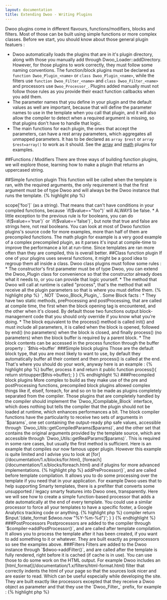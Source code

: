 ```yaml
---
layout: documentation
title: Extending Dwoo - Writing Plugins
---
```


Dwoo plugins come in different flavours, functions/modifiers, blocks and filters. Most of those can be built using simple functions or more complex classes.
Before we start, you should know about those general plugin featuers :

* Dwoo automatically loads the plugins that are in it's plugin directory, along with those you manually add through Dwoo_Loader::addDirectory. However, for those plugins to work correctly, they must follow some naming conventions. The function/block plugins must be declared as `function Dwoo_Plugin_<name>` or `class Dwoo_Plugin_<name>`, while the filters use `function Dwoo_Filter_<name>` and `class Dwoo_Filter_<name>` and processors use `Dwoo_Processor_`. Plugins added manually must not follow those rules as you provide their exact function callbacks when you add them.
* The parameter names that you define in your plugin and the default values as well are important, because that will define the parameter names to use in the template when you call that plugin, and it will also allow the compiler to detect when a required argument is missing, so that plugins don't have to handle that logic.
* The main functions for each plugin, the ones that accept the parameters, can have a rest array parameters, which aggregates all unmapped parameters. It has to be declared as `array $rest` or `array $rest=array()` to work as it should. See the [array](/documentation/1.x/helpers/array.html) and [math](/documentation/1.x/functions/math.html) plugins for examples.

##Functions / Modifiers
There are three ways of building function plugins, we will explore those, learning how to make a plugin that returns an uppercased string.

##Simple function plugin
This function will be called when the template is ran, with the required arguments, the only requirement is that the first argument must be of type Dwoo and will always be the Dwoo instance that runs the template.
{% highlight php %}
<?php
function Dwoo_Plugin_upper(Dwoo $dwoo, $value)
{
    return strtoupper($value);
}
{% endhighlight %}
You can also create a simple plugin that has all arguments in associative array. This is useful for plugins that take optional parameters. The second argument needs to be called `$rest` in order for it to work.
{% highlight php %}
<?php
function Dwoo_Plugin_exampleplugin(Dwoo $dwoo, array $rest=array())
{
    return var_export($rest);
}
{% endhighlight %}

##Precompiled function plugin
The example above is very simple and just wraps a php function into a plugin. That is a bit silly as it adds the function call overhead plus the plugin file loading time for no benefit at all. Because of that, we are going to make it compilable by appending "_compile" to it's name, and this time the first argument will not be of type Dwoo but will be Dwoo_Compiler.
{% highlight php %}
<?php
function Dwoo_Plugin_upper_compile(Dwoo_Compiler $compiler, $value)
{
    return 'strtoupper('.$value.')';
}
{% endhighlight %}
As you can see, the function now returns what should be done at the template runtime, instead of actually waiting for the run time to act.
While this is a great feature of Dwoo, it is a bit dangerous to fiddle with, and you should be sure you know what you're doing when working with precompiled plugins. Here are some important things to remember :

* The arguments are passed as "compiled strings", that is, if the template contains `{upper "foo"}`, the `Dwoo_Plugin_upper_compile` function will receive it as "foo", quotes included.
* You must not enclose the variables you output in double quotes or anything, as they already contain whatever they need to be safely parsed by PHP. Just output where they should go in your code.
* You can only return one "command", indeed as those functions should be capable to be inside other function calls, you can not return a colon (;) or it will break everything.
* You can NOT make assumptions as to the value of the parameters you get. For example, `{upper $foo}` will be received as `$this->scope['foo']` (as a string). That means that can't have conditions in your compiled functions, because `if($value=="foo")` will ALWAYS be false.
* A little exception to the previous rule is for booleans, you can do `if($value=='true')` or `if($value=='false')`, but note that true and false are strings here, not real booleans.
You can look at most of Dwoo function plugins's source code for more examples, more than half of them are precompiled functions. The math plugin for example is a very good example of a complex precompiled plugin, as it parses it's input at compile-time to improve the performance a lot at run-time. Since templates are ran more often than they are compiled, this is overall better.

##Class function plugin
If one of your plugins uses several functions, it might be a good idea to regroup them all inside a class. Dwoo class plugins must follow some rules :

* The constructor's first parameter must be of type Dwoo, you can extend the Dwoo_Plugin class for convenience so that the constructor already does what it needs to, or you can provide that logic yourself.
* The method that Dwoo will call at runtime is called "process", that's the method that will receive all the plugin parameters so that is where you must define them.
{% highlight php %}
<?php
class Dwoo_Plugin_upper extends Dwoo_Plugin
{ 
    public function process($value)
    {
        return strtoupper($value); 
    } 
}
{% endhighlight %}
A particularity of class plugins is that only one instance of each class is created for the entire template. That means that instance variables are "template-static", they remain present while the template is run, but they are not static across templates. Static variables are of course shared by all instances, nothing special about that. Anyway if you absolutely need per-plugin-call variables, you will have to reset their value in the process() method.

##Precompiled class function plugin
* It must implement the Dwoo_ICompilable interface.
* The method that Dwoo will call must now be static and is called "compile" instead of "process", it will receive all the parameters with the `Dwoo_Compiler` object calling it being first.
{% highlight php %}
<?php
class Dwoo_Plugin_upper extends Dwoo_Plugin implements Dwoo_ICompilable
{
    public static function compile(Dwoo_Compiler $compiler, $value)
    {
        return 'strotoupper('.$value.')';
    }
}
{% endhighlight %}

##Block
Block plugins on their end, can only be built with classes. You should extend the `Dwoo_Block_Plugin` class, but your block plugin must still be named `Dwoo_Plugin_<name>`, NOT `Dwoo_Block_Plugin_<name>`.
Some Block facts :

* They have two static methods, preProcessing and postProcessing, that are called at compile time, the first when the block opening tag is encountered, and the other when it's closed. By default those two functions output block-management code that you should only override if you know what you're doing.
* The block equivalent to the process() method is called init() and must include all parameters, it is called when the block is opened, followed by end() (no parameters) when the block is closed, and finally process() (no parameters) when the block buffer is required by a parent block.
* The block contents can be accessed in the process function through the buffer property : `$this->buffer`

###Simple block plugins
Those are the default block type, that you are most likely to want to use, by default they automatically buffer all their content and then process() is called at the end. That's where you should do your work, anyway here is an example :
{% highlight php %}
<?php
class Dwoo_Plugin_upper extends Dwoo_Block_Plugin
{ 
    // parameters go here if you need any settings
    public function init()
    { 
    } 
 
    // this can be ommitted, it's called once when the block ends, don't implement if you don't need it
    public function end()
    { 
    } 
 
    // this is called when the block is required to output it's data, it should read $this->buffer, process it and return it
    public function process(){ 
        return strtoupper($this->buffer); 
    } 
}
{% endhighlight %}

###Precompiled block plugins
More complex to build as they make use of the pre and postProcessing functions, precompiled block plugins allowed complex things like if, elseif, foreach, for and so on to be made as plugins completely separated from the compiler.  
Those plugins that are completely handled by the compiler should implement the `Dwoo_ICompilable_Block` interface, which does nothing but tells the compiler that the plugin should not be loaded at runtime, which enhances performances a bit.  
The block compiler functions have the particularity to receive two sets of arguments in `$params`, one set containing the output-ready php safe values, accessible through `Dwoo_Utils::getCompiledParams($params)`, and the other set that contains the original arguments provided by the template source, which are accessible through `Dwoo_Utils::getRealParams($params)`. This is required in some rare cases, but usually the first method is sufficient.  
Here is an example that compiles our now famous upper plugin. However this example is quite limited and I advise you to look at [for](/documentation/1.x/blocks/for.html), [foreach](/documentation/1.x/blocks/foreach.html) and if plugins for more advanced implementations.  
{% highlight php %}
<?php
class Dwoo_Plugin_upper extends Dwoo_Block_Plugin implements Dwoo_ICompilable_Block 
{
    public function init()
    {
    }
 
    public static function preProcessing(Dwoo_Compiler $compiler, array $params, $prepend, $append, $type) 
    { 
        return Dwoo_Compiler::PHP_OPEN.$prepend.' ob_start(); '.$append . Dwoo_Compiler::PHP_CLOSE; 
    } 
 
    public static function postProcessing(Dwoo_Compiler $compiler, array $params, $prepend, $append, $content)
    {
        // the block is responsible for outputting it's entire content (passed as $content), 
        // so you can transform it and then return it, but in this case we don't because 
        // we want the content to be uppercased at runtime and not at compile time
        return $content . Dwoo_Compiler::PHP_OPEN.$prepend.' $tmp = ob_get_clean(); echo strtoupper($tmp); '.$append . Dwoo_Compiler::PHP_CLOSE; 
    } 
}
{% endhighlight %}

##Filters and Processors
Filters are added to the Dwoo object and they are called after the template rendering, right before it is cached or output.
Processors are filters for the compiler, they can be "pre" or "post" processor, being called before and after compilation.

* As previously mentionned, filters use the `Dwoo_Filter_` class/function prefix and processors use `Dwoo_Processor_`.
* That prefix only has to be used if you want to use the autoload capability. In that case, place your file in one of the plugin directories, and then use `addFilter('name', true);` where name matches the filename and the name found after `Dwoo_Filter_` or `Dwoo_Processor_`.
* If you are loading a filter from somewhere else, then you must provide a valid callback to the processor/filter function, for example use `addFilter('function_name');` for function based filters or `addFilter(array($object, 'method'));` for class-based filters.

###PreProcessors
Preprocessors are added to the compiler through `$compiler->addPreProcessor()`, and are called before template compilation. It allows you to do some processing over the template if you need that in your application. For example Dwoo uses that to help supporting Smarty templates, there is a prefilter that converts some unsupported / legacy smarty features into Dwoo ones, transparently.
Here we will see how to create a simple function-based processor that adds a date automatically at the end of every template. You could use a similar processor to force all your templates to have a specific footer, a Google Analytics tracking code or anything.
{% highlight php %}
<?php
function Dwoo_Processor_timestamp(Dwoo_Compiler $compiler, $template)
{
    return $template.'{date_format $dwoo.now "%Y-%m-%d"}';
}
{% endhighlight %}
To build it as a class-based processor, you can extend `Dwoo_Processor`, such as :
{% highlight php %}
<?php
class Dwoo_Processor_timestamp extends Dwoo_Processor
{
    public function process($input)
    {
        // you can access the compiler in here through $this->compiler
        return $input.'{date_format $dwoo.now "%Y-%m-%d"}';
    }
}
{% endhighlight %}

###PostProcessors
Postprocessors are added to the compiler through `$compiler->addPostProcessor()`, and are called after template compilation. It allows you to process the template after it has been created, if you want to add something to it or whatever.
They are built exactly as preprocessors so see the examples above.

###Filters
Filters are added to the Dwoo instance through `$dwoo->addFilter()`, and are called after the template is fully rendered, right before it is cached (if cache is in use). You can use those to do some work on the HTML output. For example Dwoo includes an [html_format](/documentation/1.x/filters/html-format.html) filter that correctly indents the html of your page so that the sources look nicer and are easier to read. Which can be useful especially while developing the site.
They are built exactly like processors excepted that they receive a Dwoo object as parameter and that they use the `Dwoo_Filter_` prefix, for example :
{% highlight php %}
<?php
function Dwoo_Filter_timestamp(Dwoo $dwoo, $input)
{
    return $input . date('Y-m-d');
}
{% endhighlight %}
